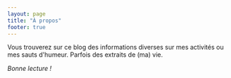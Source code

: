 ```yaml
---
layout: page
title: "À propos"
footer: true
---
```

Vous trouverez sur ce blog des informations diverses sur mes activités ou mes sauts d'humeur. Parfois des extraits de (ma) vie.  
  
_Bonne lecture !_
